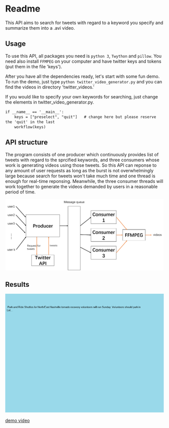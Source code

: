# Readme

This API aims to search for tweets with regard to a keyword you specify and summarize them into a .avi video.

## Usage

To use this API, all packages you need is `python 3`, `Twython` and `pillow`. You need also install `FFMPEG` on your computer and have twitter keys and tokens (put them in the file 'keys').

After you have all the dependencies ready, let's start with some fun demo. To run the demo, just type `python twitter_video_generator.py` and you can find the videos in directory 'twitter_videos.'

If you would like to specify your own keywords for searching, just change the elements in twitter_video_generator.py. 
```
if __name__ == '__main__':
    keys = ["preselect", "quit"]   # change here but please reserve the 'quit' in the last
    workflow(keys)
```

## API structure

The program consists of one producer which continuously provides list of tweets with regard to the sprcified keywords, and three consumers whose work is generating videos using those tweets. So this API can reponse to any amount of user requests as long as the burst is not overwhelmingly large because search for tweets won't take much time and one thread is enough for real-time reponsing. Meanwhile, the three consumer threads will work together to generate the videos demanded by users in a reasonable period of time.

![alt](./structure.png)

## Results

![pic](./twitter_images/tornado/tornado_1.png)

[demo video](./twitter_videos/tornado.avi)
